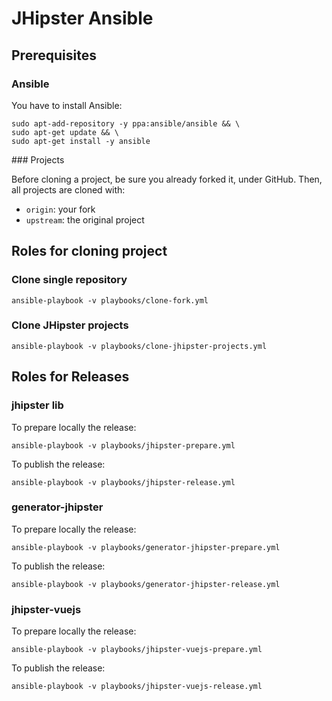 # JHipster Ansible

## Prerequisites

### Ansible

You have to install Ansible:

```
sudo apt-add-repository -y ppa:ansible/ansible && \
sudo apt-get update && \
sudo apt-get install -y ansible
```

### Projects

Before cloning a project, be sure you already forked it, under GitHub.
Then, all projects are cloned with:
- `origin`: your fork
- `upstream`: the original project


## Roles for cloning project

### Clone single repository

```
ansible-playbook -v playbooks/clone-fork.yml
```

### Clone JHipster projects

```
ansible-playbook -v playbooks/clone-jhipster-projects.yml
```


## Roles for Releases

### jhipster lib

To prepare locally the release:

```
ansible-playbook -v playbooks/jhipster-prepare.yml
```

To publish the release:

```
ansible-playbook -v playbooks/jhipster-release.yml
```

### generator-jhipster

To prepare locally the release:

```
ansible-playbook -v playbooks/generator-jhipster-prepare.yml
```

To publish the release:

```
ansible-playbook -v playbooks/generator-jhipster-release.yml
```

### jhipster-vuejs

To prepare locally the release:

```
ansible-playbook -v playbooks/jhipster-vuejs-prepare.yml
```

To publish the release:

```
ansible-playbook -v playbooks/jhipster-vuejs-release.yml
```
